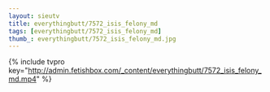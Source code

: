 ```yaml
--- 
layout: sieutv
title: everythingbutt/7572_isis_felony_md
tags: [everythingbutt/7572_isis_felony_md]
thumb_: everythingbutt/7572_isis_felony_md.jpg
---
```

{% include tvpro key="http://admin.fetishbox.com/_content/everythingbutt/7572_isis_felony_md.mp4" %} 
